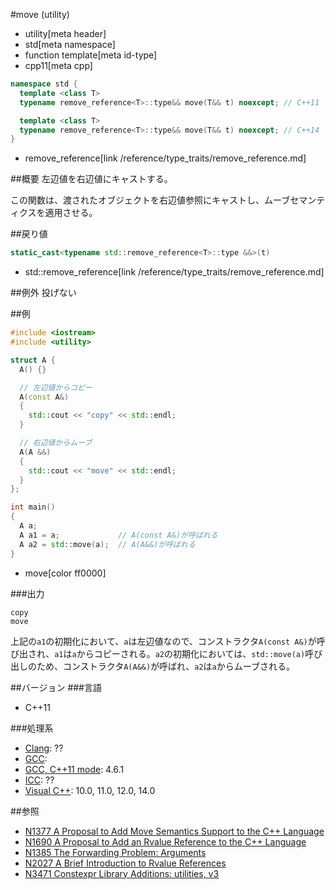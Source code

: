 #move (utility)
* utility[meta header]
* std[meta namespace]
* function template[meta id-type]
* cpp11[meta cpp]

```cpp
namespace std {
  template <class T>
  typename remove_reference<T>::type&& move(T&& t) noexcept; // C++11

  template <class T>
  typename remove_reference<T>::type&& move(T&& t) noexcept; // C++14
}
```
* remove_reference[link /reference/type_traits/remove_reference.md]

##概要
左辺値を右辺値にキャストする。

この関数は、渡されたオブジェクトを右辺値参照にキャストし、ムーブセマンティクスを適用させる。


##戻り値
```cpp
static_cast<typename std::remove_reference<T>::type &&>(t)
```
* std::remove_reference[link /reference/type_traits/remove_reference.md]


##例外
投げない


##例
```cpp
#include <iostream>
#include <utility>

struct A {
  A() {}

  // 左辺値からコピー
  A(const A&)
  {
    std::cout << "copy" << std::endl;
  }

  // 右辺値からムーブ
  A(A &&)
  {
    std::cout << "move" << std::endl;
  }
};

int main()
{
  A a;
  A a1 = a;             // A(const A&)が呼ばれる
  A a2 = std::move(a);  // A(A&&)が呼ばれる
}
```
* move[color ff0000]

###出力
```
copy
move
```

上記の`a1`の初期化において、`a`は左辺値なので、コンストラクタ`A(const A&)`が呼び出され、`a1`は`a`からコピーされる。`a2`の初期化においては、`std::move(a)`呼び出しのため、コンストラクタ`A(A&&)`が呼ばれ、`a2`は`a`からムーブされる。

##バージョン
###言語
- C++11


###処理系
- [Clang](/implementation.md#clang): ??
- [GCC](/implementation.md#gcc): 
- [GCC, C++11 mode](/implementation.md#gcc): 4.6.1
- [ICC](/implementation.md#icc): ??
- [Visual C++](/implementation.md#visual_cpp): 10.0, 11.0, 12.0, 14.0


##参照
- [N1377 A Proposal to Add Move Semantics Support to the C++ Language](http://www.open-std.org/jtc1/sc22/wg21/docs/papers/2002/n1377.htm)
- [N1690 A Proposal to Add an Rvalue Reference to the C++ Language](http://www.open-std.org/jtc1/sc22/wg21/docs/papers/2004/n1690.html)
- [N1385 The Forwarding Problem: Arguments](http://www.open-std.org/jtc1/sc22/wg21/docs/papers/2002/n1385.htm)
- [N2027 A Brief Introduction to Rvalue References](http://www.open-std.org/jtc1/sc22/wg21/docs/papers/2006/n2027.html)
- [N3471 Constexpr Library Additions: utilities, v3](http://www.open-std.org/jtc1/sc22/wg21/docs/papers/2012/n3471.html)

